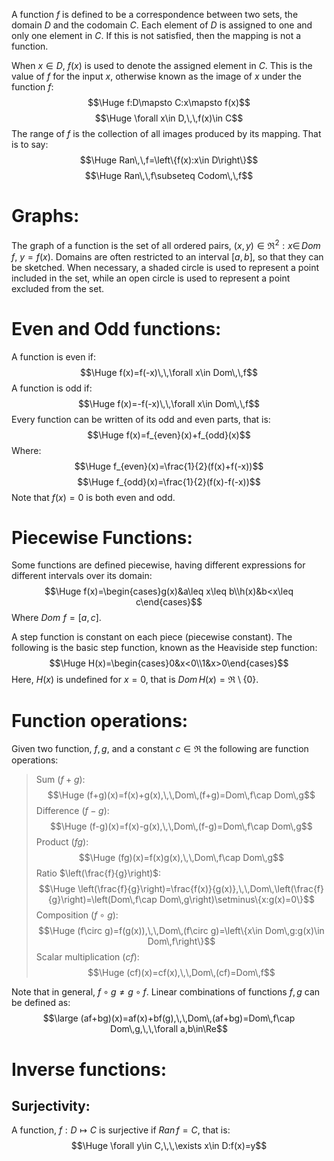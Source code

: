 A function $f$ is defined to be a correspondence between two sets, the domain $D$ and the codomain $C$. Each element of $D$ is assigned to one and only one element in $C$. If this is not satisfied, then the mapping is not a function.

When $x\in D$, $f(x)$ is used to denote the assigned element in $C$. This is the value of $f$ for the input $x$, otherwise known as the image of $x$ under the function $f$:
$$\Huge f:D\mapsto C:x\mapsto f(x)$$$$\Huge \forall x\in D,\,\,f(x)\in C$$
The range of $f$ is the collection of all images produced by its mapping. That is to say:
$$\Huge Ran\,\,f=\left\{f(x):x\in D\right\}$$
$$\Huge Ran\,\,f\subseteq Codom\,\,f$$

# Graphs:

The graph of a function is the set of all ordered pairs, $(x,y)\in\Re^2:x\in\,Dom\,\,f$, $y=f(x)$. Domains are often restricted to an interval $[a,b]$, so that they can be sketched. When necessary, a shaded circle is used to represent a point included in the set, while an open circle is used to represent a point excluded from the set.

# Even and Odd functions:

A function is even if:
$$\Huge f(x)=f(-x)\,\,\forall x\in Dom\,\,f$$
A function is odd if:
$$\Huge f(x)=-f(-x)\,\,\forall x\in Dom\,\,f$$
Every function can be written of its odd and even parts, that is:
$$\Huge f(x)=f_{even}(x)+f_{odd}(x)$$
Where:
$$\Huge f_{even}(x)=\frac{1}{2}(f(x)+f(-x))$$
$$\Huge f_{odd}(x)=\frac{1}{2}(f(x)-f(-x))$$
Note that $f(x)=0$ is both even and odd.

# Piecewise Functions:

Some functions are defined piecewise, having different expressions for different intervals over its domain:
$$\Huge f(x)=\begin{cases}g(x)&a\leq x\leq b\\h(x)&b<x\leq c\end{cases}$$
Where $Dom\,\,f=[a,c]$.

A step function is constant on each piece (piecewise constant). The following is the basic step function, known as the Heaviside step function:
$$\Huge H(x)=\begin{cases}0&x<0\\1&x>0\end{cases}$$
Here, $H(x)$ is undefined for $x=0$, that is $Dom\,H(x)=\Re\setminus \{0\}$.

# Function operations:

Given two function, $f,g$, and a constant $c\in\Re$ the following are function operations:
> Sum $(f+g)$:$$\Huge (f+g)(x)=f(x)+g(x),\,\,Dom\,(f+g)=Dom\,f\cap Dom\,g$$
> Difference $(f-g)$:$$\Huge (f-g)(x)=f(x)-g(x),\,\,Dom\,(f-g)=Dom\,f\cap Dom\,g$$
> Product $(fg)$:$$\Huge (fg)(x)=f(x)g(x),\,\,Dom\,f\cap Dom\,g$$
> Ratio $\left(\frac{f}{g}\right)$:$$\Huge \left(\frac{f}{g}\right)=\frac{f(x)}{g(x)},\,\,Dom\,\left(\frac{f}{g}\right)=\left(Dom\,f\cap Dom\,g\right)\setminus\{x:g(x)=0\}$$
> Composition $(f\circ g)$:$$\Huge (f\circ g)=f(g(x)),\,\,Dom\,(f\circ g)=\left\{x\in Dom\,g:g(x)\in Dom\,f\right\}$$
> Scalar multiplication $(cf)$:$$\Huge (cf)(x)=cf(x),\,\,Dom\,(cf)=Dom\,f$$

Note that in general, $f\circ g\neq g\circ f$. Linear combinations of functions $f,g$ can be defined as:$$\large (af+bg)(x)=af(x)+bf(g),\,\,Dom\,(af+bg)=Dom\,f\cap Dom\,g,\,\,\forall a,b\in\Re$$
# Inverse functions:

## Surjectivity:

A function, $f:D\mapsto C$ is surjective if $Ran\,f=C$, that is:$$\Huge \forall y\in C,\,\,\exists x\in D:f(x)=y$$